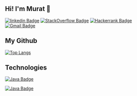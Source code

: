 ## Hi! I'm Murat 👋
[![linkedin Badge](https://img.shields.io/badge/LinkedIn-0077B5?style=for-the-badge&logo=linkedin&logoColor=white&link=link/)](https://www.linkedin.com/in/murat%C3%A7elik/) 
[![StackOverflow Badge](https://img.shields.io/badge/Stack_Overflow-FE7A16?style=for-the-badge&logo=stack-overflow&logoColor=white)](https://stackoverflow.com/users/12943830/murat-%C3%87el%C4%B0k) 
[![Hackerrank Badge](https://img.shields.io/badge/Hackerrank-2EC866?style=for-the-badge&logo=hackerrank&logoColor=white&link=link/)](https://www.hackerrank.com/muratcelik11?hr_r=1) 
[![Gmail Badge](https://img.shields.io/badge/Gmail-EA4335?style=for-the-badge&logo=gmail&logoColor=white&link=link/)](muratcelik11@gmail.com) 

## My Github
[![Top Langs](https://github-readme-stats.vercel.app/api/top-langs/?username=muratcelikk&layout=compact)](https://github.com/muratcelikk/github-readme-stats)


## Technologies
[![Java Badge](https://img.shields.io/badge/Java-ED8B00?style=for-the-badge&logo=java&logoColor=white&link=link)](link) 

[![Java Badge](https://img.shields.io/badge/MYSQL-4479A1?style=for-the-badge&logo=java&logoColor=white&link=link)](link) 

